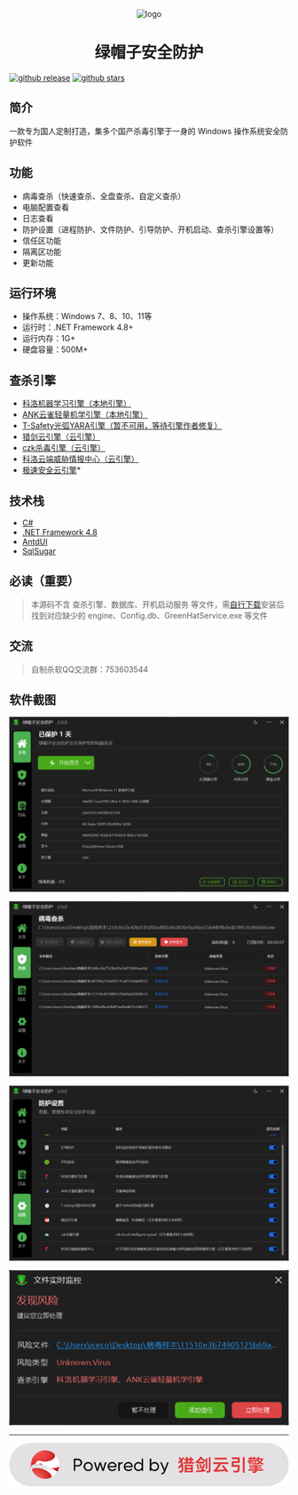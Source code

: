 <div align="center">
  <img alt="logo" width="120" height="120" src="./icon.ico">
  <h1>绿帽子安全防护</h1>
</div>

[![github release](https://img.shields.io/github/v/release/xiangyongjun/GreenHat?style=flat)](https://github.com/xiangyongjun/GreenHat/releases)
[![github stars](https://img.shields.io/github/stars/xiangyongjun/GreenHat?style=flat)](https://github.com/xiangyongjun/GreenHat/stargazers)

## 简介
一款专为国人定制打造，集多个国产杀毒引擎于一身的 Windows 操作系统安全防护软件

## 功能
* 病毒查杀（快速查杀、全盘查杀、自定义查杀）
* 电脑配置查看
* 日志查看
* 防护设置（进程防护、文件防护、引导防护、开机启动、查杀引擎设置等）
* 信任区功能
* 隔离区功能
* 更新功能

## 运行环境
* 操作系统：Windows 7、8、10、11等
* 运行时：.NET Framework 4.8+
* 运行内存：1G+
* 硬盘容量：500M+

## 查杀引擎
* [科洛机器学习引擎（本地引擎）](https://github.com/kelomina/KoloVirusDetector_ML)
* [ANK云雀轻量机学引擎（本地引擎）](https://www.ankml.top)
* [T-Safety光弧YARA引擎（暂不可用，等待引擎作者修复）](https://space.bilibili.com/3493145551571279)
* [猎剑云引擎（云引擎）](https://www.virusmark.com)
* [czk杀毒引擎（云引擎）](https://weilai.szczk.top/api/#introduction)
* [科洛云端威胁情报中心（云引擎）](https://github.com/kelomina/KoloVirusDetector_ML)
* [极速安全云引擎](https://www.hkts.fun)*

## 技术栈
* [C#](https://learn.microsoft.com/zh-cn/dotnet/csharp)
* [.NET Framework 4.8](https://dotnet.microsoft.com/zh-cn/download/dotnet-framework/net48)
* [AntdUI](https://github.com/AntdUI/AntdUI)
* [SqlSugar](https://github.com/DotNetNext/SqlSugar)

## 必读（重要）
> 本源码不含 查杀引擎、数据库、开机启动服务 等文件，需[自行下载](https://github.com/xiangyongjun/GreenHat/releases)安装后找到对应缺少的 engine、Config.db、GreenHatService.exe 等文件

## 交流
> 自制杀软QQ交流群：753603544

## 软件截图
![Alt](./Images/1.png)

![Alt](./Images/2.png)

![Alt](./Images/3.png)

![Alt](./Images/4.png)

---

![Alt](./Images/5.png)
